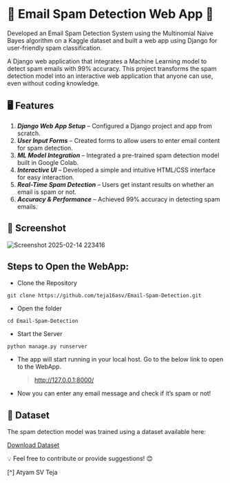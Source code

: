 # 📧 Email Spam Detection Web App 🚀

Developed an Email Spam Detection System using the Multinomial Naive Bayes algorithm on a Kaggle dataset and built a web app using Django for user-friendly spam classification.

A Django web application that integrates a Machine Learning model to detect spam emails with 99% accuracy. This project transforms the spam detection model into an interactive web application that anyone can use, even without coding knowledge.

## 🖥️ Features
1. ***Django Web App Setup*** – Configured a Django project and app from scratch.
2. ***User Input Forms*** – Created forms to allow users to enter email content for spam detection.
3. ***ML Model Integration*** – Integrated a pre-trained spam detection model built in Google Colab.
4. ***Interactive UI*** – Developed a simple and intuitive HTML/CSS interface for easy interaction.
5. ***Real-Time Spam Detection*** – Users get instant results on whether an email is spam or not.
6. ***Accuracy & Performance*** – Achieved 99% accuracy in detecting spam emails.

## 📸 Screenshot
![Screenshot 2025-02-14 223416](https://github.com/user-attachments/assets/a7cffe00-0db0-4f26-92df-9b0b5eb01ab4)

## Steps to Open the WebApp:
* Clone the Repository

`git clone https://github.com/teja16asv/Email-Spam-Detection.git`

* Open the folder
  
`cd Email-Spam-Detection`

* Start the Server
  
`python manage.py runserver`

* The app will start running in your local host. Go to the below link to open to the WebApp.
  
    > http://127.0.0.1:8000/

* Now you can enter any email message and check if it’s spam or not!

## 📂 Dataset
The spam detection model was trained using a dataset available here:

[Download Dataset](https://drive.google.com/file/d/1MQQdM2DLan07qGiXIO5Qp1n3831Bw9s2/view?usp=sharing)

💡 Feel free to contribute or provide suggestions! 😊

[^] Atyam SV Teja

